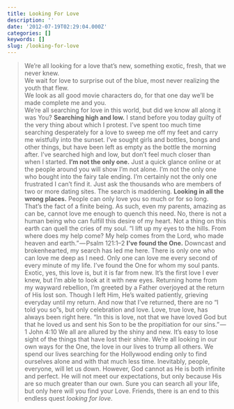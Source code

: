 ```yaml
---
title: Looking For Love
description: ''
date: '2012-07-19T02:29:04.000Z'
categories: []
keywords: []
slug: /looking-for-love
---
```

> We’re all looking for a love that’s new, something exotic, fresh, that we never knew.  
> We wait for love to surprise out of the blue, most never realizing the youth that flew.  
> We look as all good movie characters do, for that one day we’ll be made complete me and you.  
> We’re all searching for love in this world, but did we know all along it was You?
**Searching high and low.** I stand before you today guilty of the very thing about which I protest. I’ve spent too much time searching desperately for a love to sweep me off my feet and carry me wistfully into the sunset. I’ve sought girls and bottles, bongs and other things, but have been left as empty as the bottle the morning after. I’ve searched high and low, but don’t feel much closer than when I started.
**I’m not the only one.** Just a quick glance online or at the people around you will show I’m not alone. I’m not the only one who bought into the fairy tale ending. I’m certainly not the only one frustrated I can’t find it. Just ask the thousands who are members of two or more dating sites. The search is maddening.
**Looking in all the wrong places.** People can only love you so much or for so long. That’s the fact of a finite being. As such, even my parents, amazing as can be, cannot love me enough to quench this need. No, there is not a human being who can fulfill this desire of my heart. Not a thing on this earth can quell the cries of my soul.
> “I lift up my eyes to the hills. From where does my help come? My help comes from the Lord, who made heaven and earth.” — Psalm 121:1–2
**I’ve found the One.** Downcast and brokenhearted, my search has led me here. There is only one who can love me deep as I need. Only one can love me every second of every minute of my life. I’ve found the One for whom my soul pants. Exotic, yes, this love is, but it is far from new. It’s the first love I ever knew, but I’m able to look at it with new eyes. Returning home from my wayward rebellion, I’m greeted by a Father overjoyed at the return of His lost son. Though I left Him, He’s waited patiently, grieving everyday until my return. And now that I’ve returned, there are no “I told you so”s, but only celebration and love. Love, true love, has always been right here.
> “In this is love, not that we have loved God but that he loved us and sent his Son to be the propitiation for our sins.” — 1 John 4:10
We all are allured by the shiny and new. It’s easy to lose sight of the things that have lost their shine. We’re all looking in our own ways for the One, the love in our lives to trump all others. We spend our lives searching for the Hollywood ending only to find ourselves alone and with that much less time. Inevitably, people, everyone, will let us down. However, God cannot as He is both infinite and perfect. He will not meet our expectations, but only because His are so much greater than our own. Sure you can search all your life, but only here will you find your Love. Friends, there is an end to this endless quest _looking for love_.
